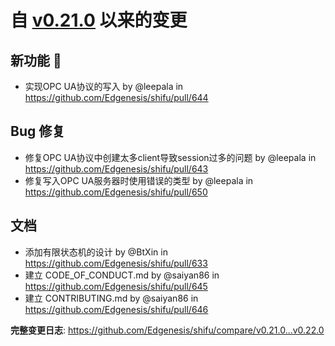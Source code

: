 # 自 [v0.21.0](https://github.com/Edgenesis/shifu/releases/tag/v0.21.0) 以来的变更

## 新功能 🎉

* <Feature> 实现OPC UA协议的写入 by @leepala in https://github.com/Edgenesis/shifu/pull/644

## Bug 修复

* <bug Fix> 修复OPC UA协议中创建太多client导致session过多的问题 by @leepala in https://github.com/Edgenesis/shifu/pull/643
* <BUG Fix> 修复写入OPC UA服务器时使用错误的类型 by @leepala in https://github.com/Edgenesis/shifu/pull/650


## 文档

* 添加有限状态机的设计 by @BtXin in https://github.com/Edgenesis/shifu/pull/633
* 建立 CODE_OF_CONDUCT.md by @saiyan86 in https://github.com/Edgenesis/shifu/pull/645
* 建立 CONTRIBUTING.md by @saiyan86 in https://github.com/Edgenesis/shifu/pull/646

**完整变更日志**: https://github.com/Edgenesis/shifu/compare/v0.21.0...v0.22.0
